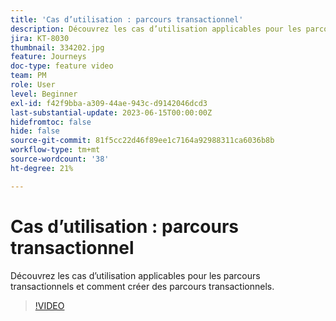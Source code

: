 ```yaml
---
title: 'Cas d’utilisation : parcours transactionnel'
description: Découvrez les cas d’utilisation applicables pour les parcours transactionnels et comment créer des parcours transactionnels.
jira: KT-8030
thumbnail: 334202.jpg
feature: Journeys
doc-type: feature video
team: PM
role: User
level: Beginner
exl-id: f42f9bba-a309-44ae-943c-d9142046dcd3
last-substantial-update: 2023-06-15T00:00:00Z
hidefromtoc: false
hide: false
source-git-commit: 81f5cc22d46f89ee1c7164a92988311ca6036b8b
workflow-type: tm+mt
source-wordcount: '38'
ht-degree: 21%

---
```


# Cas d’utilisation : parcours transactionnel

Découvrez les cas d’utilisation applicables pour les parcours transactionnels et comment créer des parcours transactionnels.

>[!VIDEO](https://video.tv.adobe.com/v/334202?quality=12&learn=on)
